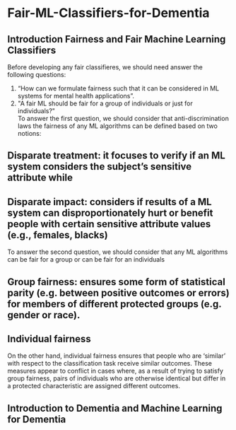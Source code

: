 # Fair-ML-Classifiers-for-Dementia
## Introduction Fairness and Fair Machine Learning Classifiers

Before developing any fair classifieres, we should need answer the following questions: 
1. “How can we formulate fairness such that it can be considered in ML systems for mental health applications”. 
2. "A fair ML should be fair for a group of individuals or just for individuals?"  
To answer the first question, we should consider that anti-discrimination laws the fairness of any ML algorithms can be defined based on two notions: 

## Disparate treatment: it focuses to verify if an ML system considers the subject’s sensitive attribute while
## Disparate impact: considers if results of a ML system can disproportionately hurt or benefit people with certain sensitive attribute values (e.g., females, blacks)

To answer the second question, we should consider that any ML algorithms can be fair for a group or can be fair for an individuals 


## Group fairness: ensures some form of statistical parity (e.g. between positive outcomes or errors) for members of different protected groups (e.g. gender or race). 
## Individual fairness
On the other hand, individual fairness ensures that people who are ‘similar’ with respect to the classification task receive similar outcomes. These measures appear to conflict in cases where, as a result of trying to satisfy group fairness, pairs of individuals who are otherwise identical but differ in a protected characteristic are assigned different outcomes.



## Introduction to Dementia and Machine Learning for Dementia
